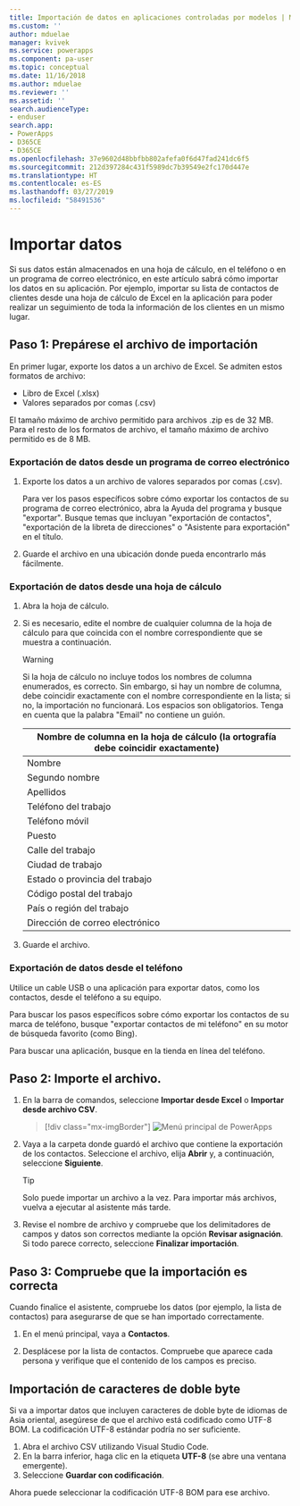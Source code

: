 ```yaml
---
title: Importación de datos en aplicaciones controladas por modelos | MicrosoftDocs
ms.custom: ''
author: mduelae
manager: kvivek
ms.service: powerapps
ms.component: pa-user
ms.topic: conceptual
ms.date: 11/16/2018
ms.author: mduelae
ms.reviewer: ''
ms.assetid: ''
search.audienceType:
- enduser
search.app:
- PowerApps
- D365CE
- D365CE
ms.openlocfilehash: 37e9602d48bbfbb802afefa0f6d47fad241dc6f5
ms.sourcegitcommit: 212d397284c431f5989dc7b39549e2fc170d447e
ms.translationtype: HT
ms.contentlocale: es-ES
ms.lasthandoff: 03/27/2019
ms.locfileid: "58491536"
---
```

# <a name="import-data"></a>Importar datos

Si sus datos están almacenados en una hoja de cálculo, en el teléfono o en un programa de correo electrónico, en este artículo sabrá cómo importar los datos en su aplicación. Por ejemplo, importar su lista de contactos de clientes desde una hoja de cálculo de Excel en la aplicación para poder realizar un seguimiento de toda la información de los clientes en un mismo lugar.
  
## <a name="step-1-get-your-import-file-ready"></a>Paso 1: Prepárese el archivo de importación  
En primer lugar, exporte los datos a un archivo de Excel. Se admiten estos formatos de archivo:
 - Libro de Excel (.xlsx)
 - Valores separados por comas (.csv)
  
El tamaño máximo de archivo permitido para archivos .zip es de 32 MB. Para el resto de los formatos de archivo, el tamaño máximo de archivo permitido es de 8 MB.  
  
### <a name="export-data-from-an-email-program"></a>Exportación de datos desde un programa de correo electrónico  
  
1.  Exporte los datos a un archivo de valores separados por comas (.csv).  
  
     Para ver los pasos específicos sobre cómo exportar los contactos de su programa de correo electrónico, abra la Ayuda del programa y busque "exportar". Busque temas que incluyan "exportación de contactos", "exportación de la libreta de direcciones" o "Asistente para exportación" en el título.  
  
2.  Guarde el archivo en una ubicación donde pueda encontrarlo más fácilmente.  
  
### <a name="export-data-from-a-spreadsheet"></a>Exportación de datos desde una hoja de cálculo  
  
1.  Abra la hoja de cálculo.  
  
2.  Si es necesario, edite el nombre de cualquier columna de la hoja de cálculo para que coincida con el nombre correspondiente que se muestra a continuación.  
  
    > [!WARNING]
    > Si la hoja de cálculo no incluye todos los nombres de columna enumerados, es correcto. Sin embargo, si hay un nombre de columna, debe coincidir exactamente con el nombre correspondiente en la lista; si no, la importación no funcionará. Los espacios son obligatorios. Tenga en cuenta que la palabra "Email" no contiene un guión.  

    |**Nombre de columna en la hoja de cálculo (la ortografía debe coincidir exactamente)**|
    |---------|
    |Nombre|  
    |Segundo nombre|  
    |Apellidos|  
    |Teléfono del trabajo|  
    |Teléfono móvil|  
    |Puesto|  
    |Calle del trabajo|  
    |Ciudad de trabajo|  
    |Estado o provincia del trabajo|  
    |Código postal del trabajo|  
    |País o región del trabajo|  
    |Dirección de correo electrónico|  
  
3.  Guarde el archivo.  
  
### <a name="export-data-from-your-phone"></a>Exportación de datos desde el teléfono  

Utilice un cable USB o una aplicación para exportar datos, como los contactos, desde el teléfono a su equipo.
  
Para buscar los pasos específicos sobre cómo exportar los contactos de su marca de teléfono, busque "exportar contactos de mi teléfono" en su motor de búsqueda favorito (como Bing).  
  
Para buscar una aplicación, busque en la tienda en línea del teléfono.  
  
## <a name="step-2-import-the-file"></a>Paso 2: Importe el archivo. 
  
1. En la barra de comandos, seleccione **Importar desde Excel** o **Importar desde archivo CSV**.

   > [!div class="mx-imgBorder"]
   > ![Menú principal de PowerApps](media/import.png "Main menu in PowerApps")
  
2. Vaya a la carpeta donde guardó el archivo que contiene la exportación de los contactos. Seleccione el archivo, elija **Abrir** y, a continuación, seleccione **Siguiente**.  
  
   > [!TIP]
   > Solo puede importar un archivo a la vez. Para importar más archivos, vuelva a ejecutar al asistente más tarde.
   
3. Revise el nombre de archivo y compruebe que los delimitadores de campos y datos son correctos mediante la opción **Revisar asignación**. Si todo parece correcto, seleccione **Finalizar importación**.  
 
## <a name="step-3-check-that-the-import-is-successful"></a>Paso 3: Compruebe que la importación es correcta

Cuando finalice el asistente, compruebe los datos (por ejemplo, la lista de contactos) para asegurarse de que se han importado correctamente.  
  
1. En el menú principal, vaya a **Contactos**.
  
2. Desplácese por la lista de contactos. Compruebe que aparece cada persona y verifique que el contenido de los campos es preciso.

## <a name="import-double-byte-characters"></a>Importación de caracteres de doble byte 

Si va a importar datos que incluyen caracteres de doble byte de idiomas de Asia oriental, asegúrese de que el archivo está codificado como UTF-8 BOM. La codificación UTF-8 estándar podría no ser suficiente.

1. Abra el archivo CSV utilizando Visual Studio Code.
2. En la barra inferior, haga clic en la etiqueta **UTF-8** (se abre una ventana emergente). 
3. Seleccione **Guardar con codificación**. 

Ahora puede seleccionar la codificación UTF-8 BOM para ese archivo.

